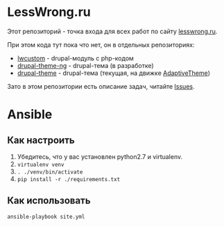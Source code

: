 # LessWrong.ru

Этот репозиторий - точка входа для всех работ по сайту [lesswrong.ru](http://lesswrong.ru).

При этом кода тут пока что нет, он в отдельных репозиториях:

* [lwcustom](https://github.com/lesswrong-ru/lwcustom) - drupal-модуль с php-кодом
* [drupal-theme-ng](https://github.com/lesswrong-ru/drupal-theme-ng) - drupal-тема (в разработке)
* [drupal-theme](https://github.com/lesswrong-ru/drupal-theme) - drupal-тема (текущая, на движке [AdaptiveTheme](https://www.drupal.org/project/adaptivetheme))

Зато в этом репозитории есть описание задач, читайте [Issues](https://github.com/lesswrong-ru/lesswrong-ru/issues).

# Ansible

## Как настроить

1. Убедитесь, что у вас установлен python2.7 и virtualenv.
2. `virtualenv venv`
3. `. ./venv/bin/activate`
4. `pip install -r ./requirements.txt`

## Как использовать

`ansible-playbook site.yml`
